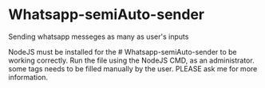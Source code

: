 # Whatsapp-semiAuto-sender
Sending whatsapp messeges as many as user's inputs

NodeJS must be installed for the # Whatsapp-semiAuto-sender to be working correctly.
Run the file using the NodeJS CMD, as an administrator.
some tags needs to be filled manually by the user. PLEASE ask me for more information.

